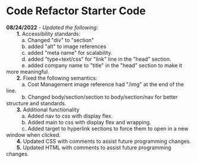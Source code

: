# Code Refactor Starter Code
<b>08/24/2022</b> - <i>Updated the following:</i><br>
&emsp;&emsp;<b>1.</b> Accessibility standards:<br>
&emsp;&emsp;&emsp;a. Changed "div" to "section"<br>
&emsp;&emsp;&emsp;b. added "alt" to image references<br>
&emsp;&emsp;&emsp;c. added "meta name" for scalability.<br>
&emsp;&emsp;&emsp;d. added "type=text/css" for "link" line in the "head" section. <br>
&emsp;&emsp;&emsp;e. added company name to "title" in the "head" section to make it more meaningful.<br>
&emsp;&emsp;<b>2.</b> Fixed the following semantics:<br>
&emsp;&emsp;&emsp;a. Cost Management image reference had "/img" at the end of the line.<br>
&emsp;&emsp;&emsp;b. Changed body/section/section to body/section/nav for better structure and standards.<br>
&emsp;&emsp;<b>3.</b> Additional functionality<br>
&emsp;&emsp;&emsp;a. Added nav to css with display flex.<br>
&emsp;&emsp;&emsp;b. Added main to css with display flex and wrapping.<br>
&emsp;&emsp;&emsp;c. Added target to hyperlink sections to force them to open in a new window when clicked.<br>
&emsp;&emsp;<b>4.</b> Updated CSS with comments to assist future programming changes.<br>
&emsp;&emsp;<b>5.</b> Updated HTML with comments to assist future programming changes.<br>

             

